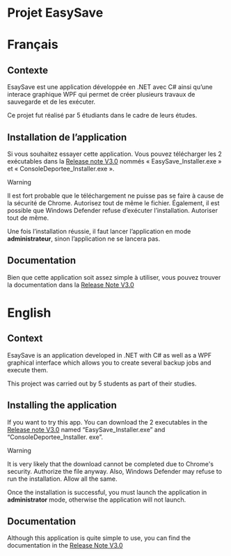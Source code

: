 # Projet EasySave
# Français
## Contexte
EsaySave est une application développée en .NET avec C# ainsi qu’une interace graphique WPF qui permet de créer plusieurs travaux de sauvegarde et de les exécuter.

Ce projet fut réalisé par 5 étudiants dans le cadre de leurs études.
## Installation de l’application
Si vous souhaitez essayer cette application. Vous pouvez télécharger les 2 exécutables dans la [Release note V3.0](https://github.com/agordienproject/EasySave/releases/tag/v3.0) nommés « EasySave\_Installer.exe » et « ConsoleDeportee\_Installer.exe ».

> [!WARNING]
Il est fort probable que le téléchargement ne puisse pas se faire à cause de la sécurité de Chrome. Autorisez tout de même le fichier. Également, il est possible que Windows Defender refuse d’exécuter l’installation. Autoriser tout de même. 

Une fois l’installation réussie, il faut lancer l’application en mode **administrateur**, sinon l’application ne se lancera pas.
## Documentation
Bien que cette application soit assez simple à utiliser, vous pouvez trouver la documentation dans la [Release Note V3.0](https://github.com/agordienproject/EasySave/releases/tag/v3.0)

# English
## Context
EsaySave is an application developed in .NET with C# as well as a WPF graphical interface which allows you to create several backup jobs and execute them.

This project was carried out by 5 students as part of their studies.
## Installing the application
If you want to try this app. You can download the 2 executables in the [Release note V3.0](https://github.com/agordienproject/EasySave/releases/tag/v3.0) named “EasySave\_Installer.exe” and “ConsoleDeportee\_Installer. exe”.

> [!WARNING]
It is very likely that the download cannot be completed due to Chrome's security. Authorize the file anyway. Also, Windows Defender may refuse to run the installation. Allow all the same.

Once the installation is successful, you must launch the application in **administrator** mode, otherwise the application will not launch.
## Documentation
Although this application is quite simple to use, you can find the documentation in the [Release Note V3.0](https://github.com/agordienproject/EasySave/releases/tag/v3.0)
